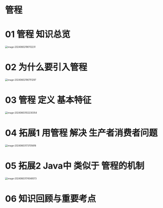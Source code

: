 # 管程



# 01 管程 知识总览

<img src="https://cvp.oss-cn-shanghai.aliyuncs.com/picgo/202406021901315.png" alt="image-20240602190112231" style="zoom:50%;" />



# 02 为什么要引入管程

<img src="https://cvp.oss-cn-shanghai.aliyuncs.com/picgo/202406021907435.png" alt="image-20240602190751297" style="zoom:50%;" />



# 03 管程 定义 基本特征

<img src="https://cvp.oss-cn-shanghai.aliyuncs.com/picgo/202406031022890.png" alt="image-20240603102230354" style="zoom:50%;" />



# 04 拓展1 用管程 解决 生产者消费者问题

<img src="https://cvp.oss-cn-shanghai.aliyuncs.com/picgo/202406031737010.png" alt="image-20240603173705616" style="zoom:50%;" />



# 05 拓展2 Java中 类似于 管程的机制

<img src="https://cvp.oss-cn-shanghai.aliyuncs.com/picgo/202406031745679.png" alt="image-20240603174548573" style="zoom:50%;" />



# 06 知识回顾与重要考点

